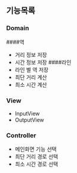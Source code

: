 ## 기능목록


### Domain
####역
 - 거리 정보 저장
 - 시간 정보 저장
####라인
 - 라인 별 역 저장 
 - 최단 거리 계산
 - 최소 시간 계산

### View
 - InputView
 - OutputView

### Controller
 - 메인화면 기능 선택
 - 최단 거리 경로 선택
 - 최소 시간 경로 선택

